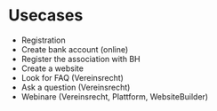 # Usecases

- Registration
- Create bank account (online)
- Register the association with BH
- Create a website
- Look for FAQ (Vereinsrecht)
- Ask a question (Vereinsrecht)
- Webinare (Vereinsrecht, Plattform, WebsiteBuilder)


